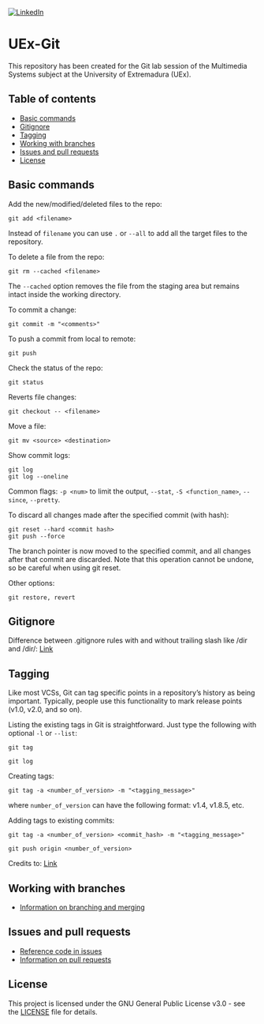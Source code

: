 <!-- PROJECT SHIELDS -->
<!--
*** I'm using markdown "reference style" links for readability.
*** Reference links are enclosed in brackets [ ] instead of parentheses ( ).
*** See the bottom of this document for the declaration of the reference variables
*** for contributors-url, forks-url, etc. This is an optional, concise syntax you may use.
*** https://www.markdownguide.org/basic-syntax/#reference-style-links
-->
[![LinkedIn][linkedin-shield]][linkedin-url]

# UEx-Git
This repository has been created for the Git lab session of the Multimedia Systems subject at the University of Extremadura (UEx).

## Table of contents
* [Basic commands](#basic-commands)
* [Gitignore](#gitignore)
* [Tagging](#tagging)
* [Working with branches](#working-with-branches)
* [Issues and pull requests](#issues-and-pull-requests)
* [License](#license)

## Basic commands
Add the new/modified/deleted files to the repo:
```
git add <filename>
```
Instead of `filename` you can use `.` or `--all` to add all the target files to the repository.

To delete a file from the repo:
```
git rm --cached <filename>
```
The `--cached` option removes the file from the staging area but remains intact inside the working directory.

To commit a change:
```
git commit -m "<comments>"
```

To push a commit from local to remote:
```
git push
```

Check the status of the repo:
```
git status
```

Reverts file changes:
```
git checkout -- <filename>
```

Move a file:
```
git mv <source> <destination>
```

Show commit logs:
```
git log
git log --oneline
```
Common flags: `-p <num>` to limit the output, `--stat`, `-S <function_name>`, `--since`, `--pretty`.

To discard all changes made after the specified commit (with hash):
```
git reset --hard <commit hash>
git push --force
```
The branch pointer is now moved to the specified commit, and all changes after that commit are discarded. Note that this operation cannot be undone, so be careful when using git reset.

Other options:
```
git restore, revert
```

## Gitignore
Difference between .gitignore rules with and without trailing slash like /dir and /dir/: [Link](https://stackoverflow.com/questions/17888695/difference-between-gitignore-rules-with-and-without-trailing-slash-like-dir-an)

## Tagging
Like most VCSs, Git can tag specific points in a repository’s history as being important. Typically, people use this functionality to mark release points (v1.0, v2.0, and so on).

Listing the existing tags in Git is straightforward. Just type the following with optional `-l` or `--list`:
```
git tag
```
```
git log
```

Creating tags:
```
git tag -a <number_of_version> -m "<tagging_message>"
```
where `number_of_version` can have the following format: v1.4, v1.8.5, etc.

Adding tags to existing commits:
```
git tag -a <number_of_version> <commit_hash> -m "<tagging_message>"
```
```
git push origin <number_of_version>
```

Credits to: [Link](https://git-scm.com/book/en/v2/Git-Basics-Tagging)

## Working with branches
* [Information on branching and merging](https://nvie.com/posts/a-successful-git-branching-model/)

## Issues and pull requests
* [Reference code in issues](https://geeks.ms/jorge/2017/08/26/marcar-un-codigo-en-github-para-hacer-referencia-comentar-o-compartir/)
* [Information on pull requests](https://www.freecodecamp.org/espanol/news/como-hacer-tu-primer-pull-request-en-github/)

## License
This project is licensed under the GNU General Public License v3.0 - see the [LICENSE](LICENSE) file for details.

<!-- MARKDOWN LINKS & IMAGES -->
<!-- https://www.markdownguide.org/basic-syntax/#reference-style-links -->
[linkedin-shield]: https://img.shields.io/badge/LinkedIn-0077B5?style=for-the-badge&logo=linkedin&logoColor=white
[linkedin-url]: https://linkedin.com/in/sfandres
